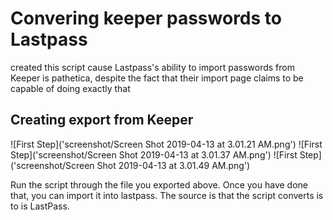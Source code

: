 # Convering keeper passwords to Lastpass

created this script cause Lastpass's ability to import passwords from Keeper is pathetica, despite the fact that their import page claims to be capable of doing exactly that

## Creating export from Keeper

![First Step]('screenshot/Screen Shot 2019-04-13 at 3.01.21 AM.png')
![First Step]('screenshot/Screen Shot 2019-04-13 at 3.01.37 AM.png')
![First Step]('screenshot/Screen Shot 2019-04-13 at 3.01.49 AM.png')

Run the script through the file you exported above. Once you have done that, you can import it into lastpass. The source is that the script converts is to is LastPass.
